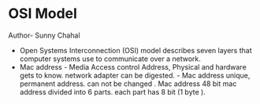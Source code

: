 # OSI Model
Author- Sunny Chahal
- Open Systems Interconnection (OSI) model describes seven layers that computer systems use to communicate over a network.  
- Mac address - Media Access control Address, Physical and hardware gets to know. network adapter can be digested. - Mac address unique, permanent address. can not be changed . Mac address 48 bit mac address divided into 6 parts. each part has 8 bit (1 byte ).
